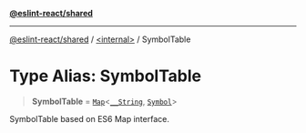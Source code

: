 [**@eslint-react/shared**](../../README.md)

***

[@eslint-react/shared](../../README.md) / [\<internal\>](../README.md) / SymbolTable

# Type Alias: SymbolTable

> **SymbolTable** = [`Map`](https://developer.mozilla.org/docs/Web/JavaScript/Reference/Global_Objects/Map)\<[`__String`](String.md), [`Symbol`](../interfaces/Symbol.md)\>

SymbolTable based on ES6 Map interface.
